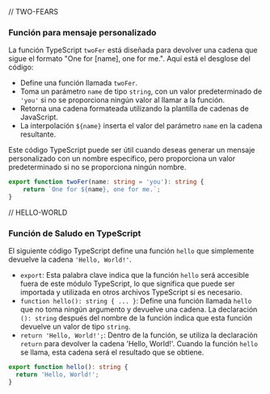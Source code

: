 
// TWO-FEARS

### Función para mensaje personalizado

La función TypeScript `twoFer` está diseñada para devolver una cadena que sigue el formato "One for [name], one for me.". Aquí está el desglose del código:

- Define una función llamada `twoFer`.
- Toma un parámetro `name` de tipo `string`, con un valor predeterminado de `'you'` si no se proporciona ningún valor al llamar a la función.
- Retorna una cadena formateada utilizando la plantilla de cadenas de JavaScript.
- La interpolación `${name}` inserta el valor del parámetro `name` en la cadena resultante.

Este código TypeScript puede ser útil cuando deseas generar un mensaje personalizado con un nombre específico, pero proporciona un valor predeterminado si no se proporciona ningún nombre.

```typescript
export function twoFer(name: string = 'you'): string {
    return `One for ${name}, one for me.`;
}
```

// HELLO-WORLD

### Función de Saludo en TypeScript

El siguiente código TypeScript define una función `hello` que simplemente devuelve la cadena `'Hello, World!'`. 

- `export`: Esta palabra clave indica que la función `hello` será accesible fuera de este módulo TypeScript, lo que significa que puede ser importada y utilizada en otros archivos TypeScript si es necesario.
- `function hello(): string { ... }`: Define una función llamada `hello` que no toma ningún argumento y devuelve una cadena. La declaración `(): string` después del nombre de la función indica que esta función devuelve un valor de tipo `string`.
- `return 'Hello, World!';`: Dentro de la función, se utiliza la declaración `return` para devolver la cadena 'Hello, World!'. Cuando la función `hello` se llama, esta cadena será el resultado que se obtiene.

```typescript
export function hello(): string {
  return 'Hello, World!';
}
